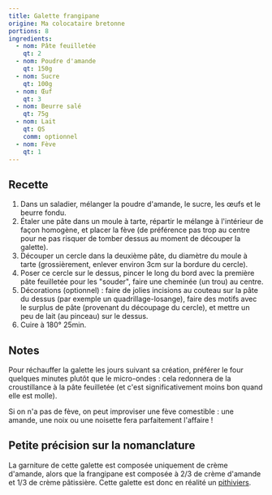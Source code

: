 ```yaml
---
title: Galette frangipane
origine: Ma colocataire bretonne
portions: 8
ingredients:
  - nom: Pâte feuilletée
    qt: 2
  - nom: Poudre d'amande
    qt: 150g
  - nom: Sucre
    qt: 100g
  - nom: Œuf
    qt: 3
  - nom: Beurre salé
    qt: 75g
  - nom: Lait
    qt: QS
    comm: optionnel
  - nom: Fève
    qt: 1
---
```


Recette
-------

1. Dans un saladier, mélanger la poudre d'amande, le sucre, les œufs et le beurre fondu.
2. Étaler une pâte dans un moule à tarte, répartir le mélange à l'intérieur de façon homogène, et placer la fève (de préférence pas trop au centre pour ne pas risquer de tomber dessus au moment de découper la galette).
3. Découper un cercle dans la deuxième pâte, du diamètre du moule à tarte (grossièrement, enlever environ 3cm sur la bordure du cercle).
4. Poser ce cercle sur le dessus, pincer le long du bord avec la première pâte feuilletée pour les "souder", faire une cheminée (un trou) au centre.
5. Décorations (optionnel) : faire de jolies incisions au couteau sur la pâte du dessus (par exemple un quadrillage-losange), faire des motifs avec le surplus de pâte (provenant du découpage du cercle), et mettre un peu de lait (au pinceau) sur le dessus.
6. Cuire à 180° 25min.

Notes
-----

Pour réchauffer la galette les jours suivant sa création, préférer le four quelques minutes plutôt que le micro-ondes : cela redonnera de la croustillance à la pâte feuilletée (et c'est significativement moins bon quand elle est molle).

Si on n'a pas de fève, on peut improviser une fève comestible : une amande, une noix ou une noisette fera parfaitement l'affaire !

Petite précision sur la nomanclature
------------------------------------

La garniture de cette galette est composée uniquement de crème d'amande, alors que la frangipane est composée à 2/3 de crème d'amande et 1/3 de crème pâtissière. Cette galette est donc en réalité un [pithiviers](https://fr.wikipedia.org/wiki/Pithiviers_(p%C3%A2tisserie)).

